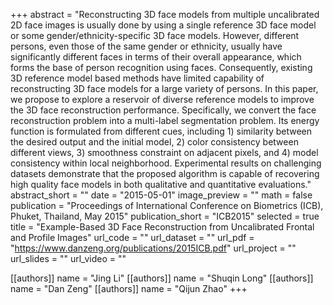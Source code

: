 +++
abstract = "Reconstructing 3D face models from multiple uncalibrated 2D face images is usually done by using a single reference 3D face model or some gender/ethnicity-specific 3D face models. However, different persons, even those of the same gender or ethnicity, usually have significantly different faces in terms of their overall appearance, which forms the base of person recognition using faces. Consequently, existing 3D reference model based methods have limited capability of reconstructing 3D face models for a large variety of persons. In this paper, we propose to explore a reservoir of diverse reference models to improve the 3D face reconstruction performance. Specifically, we convert the face reconstruction problem into a multi-label segmentation problem. Its energy function is formulated from different cues, including 1) similarity between the desired output and the initial model, 2) color consistency between different views, 3) smoothness constraint on adjacent pixels, and 4) model consistency within local neighborhood. Experimental results on challenging datasets demonstrate that the proposed algorithm is capable of recovering high quality face models in both qualitative and quantitative evaluations."
abstract_short = ""
date = "2015-05-01"
image_preview = ""
math = false
publication = "Proceedings of International Conference on Biometrics (ICB), Phuket, Thailand, May 2015"
publication_short = "ICB2015"
selected = true
title = "Example-Based 3D Face Reconstruction from Uncalibrated Frontal and Profile Images"
url_code = ""
url_dataset = ""
url_pdf = "https://www.danzeng.org/publications/2015ICB.pdf"
url_project = ""
url_slides = ""
url_video = ""

[[authors]]
    name = "Jing Li"
[[authors]]
    name = "Shuqin Long"
[[authors]]
    name = "Dan Zeng"
[[authors]]
    name = "Qijun Zhao"
+++